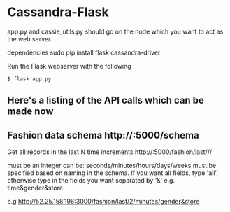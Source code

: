 # Cassandra-Flask
app.py and cassie_utils.py should go on the node which you want to act as the web server.

dependencies
sudo pip install flask cassandra-driver

Run the Flask webserver with the following
```
$ flask app.py
```

Here's a listing of the API calls which can be made now
-------------------------------------------------------------------------------------------------------------------
Fashion data schema
http://<web-server-public-ip>:5000/schema
-------------------------------------------------------------------------------------------------------------------
Get all records in the last N time increments
http://<web-server-public-ip>:5000/fashion/last/<N>/<TimeIncrement>/<Fields>

   <N> must be an integer
   <TimeIncrement> can be: seconds/minutes/hours/days/weeks
   <Fields> must be specified based on naming in the schema. If you want all fields, type 'all', otherwise type in the fields you want separated by '&' e.g. time&gender&store

   e.g http://52.25.158.196:3000/fashion/last/2/minutes/gender&store 
